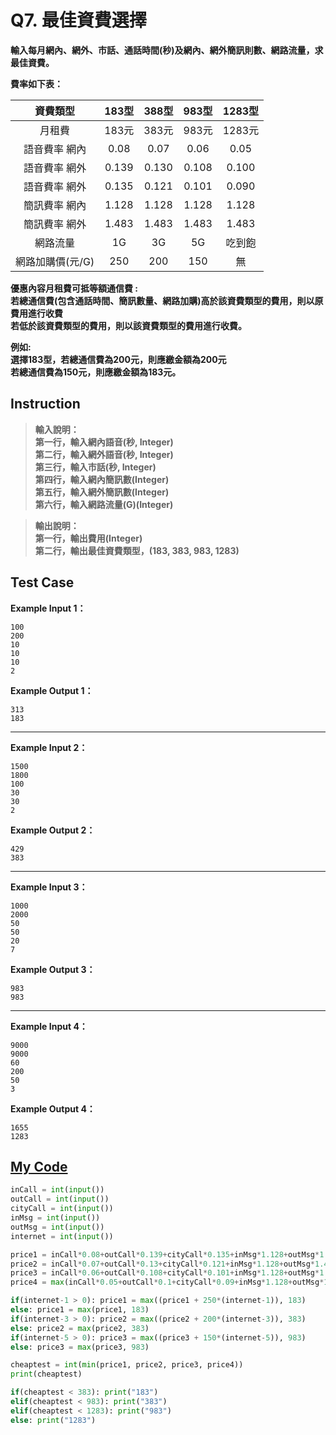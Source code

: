 # Q7. 最佳資費選擇

**輸入每月網內、網外、市話、通話時間(秒)及網內、網外簡訊則數、網路流量，求最佳資費。**  

**費率如下表：**  

| 資費類型 | 183型 | 388型 | 983型 | 1283型 |
| :--: | :--: | :--: | :--: | :--: |
| 月租費 | 183元 | 383元 | 983元 | 1283元 |
| 語音費率 網內 | 0.08 | 0.07 | 0.06 | 0.05 |
| 語音費率 網外 | 0.139 | 0.130 | 0.108 | 0.100 |
| 語音費率 網外 | 0.135 | 0.121 | 0.101 | 0.090 |
| 簡訊費率 網內 | 1.128 | 1.128 | 1.128 | 1.128 |
| 簡訊費率 網外 | 1.483 | 1.483 | 1.483 | 1.483 |
| 網路流量 | 1G | 3G | 5G | 吃到飽 |
| 網路加購價(元/G) | 250 | 200 | 150 | 無 |


**優惠內容月租費可抵等額通信費 :**  
**若總通信費(包含通話時間、簡訊數量、網路加購)高於該資費類型的費用，則以原費用進行收費**  
**若低於該資費類型的費用，則以該資費類型的費用進行收費。**  

**例如:**  
**選擇183型，若總通信費為200元，則應繳金額為200元**  
**若總通信費為150元，則應繳金額為183元。**  

## Instruction

> **輸入說明：**  
**第一行，輸入網內語音(秒, Integer)**  
**第二行，輸入網外語音(秒, Integer)**  
**第三行，輸入市話(秒, Integer)**  
**第四行，輸入網內簡訊數(Integer)**  
**第五行，輸入網外簡訊數(Integer)**  
**第六行，輸入網路流量(G)(Integer)**  

> **輸出說明：**  
  **第一行，輸出費用(Integer)**  
  **第二行，輸出最佳資費類型，(183, 383, 983, 1283)**  

## Test Case

**Example Input 1：**

    100
    200
    10
    10
    10
    2
**Example Output 1：**

    313
    183
- - -
**Example Input 2：**

    1500
    1800
    100
    30
    30
    2
**Example Output 2：**

    429
    383
- - -
**Example Input 3：**

    1000
    2000
    50
    50
    20
    7
**Example Output 3：**

    983
    983
- - -
**Example Input 4：**

    9000
    9000
    60
    200
    50
    3
**Example Output 4：**

    1655
    1283

## [My Code](../HomeWork/q007.py)
```python
inCall = int(input())
outCall = int(input())
cityCall = int(input())
inMsg = int(input())
outMsg = int(input())
internet = int(input())

price1 = inCall*0.08+outCall*0.139+cityCall*0.135+inMsg*1.128+outMsg*1.483
price2 = inCall*0.07+outCall*0.13+cityCall*0.121+inMsg*1.128+outMsg*1.483
price3 = inCall*0.06+outCall*0.108+cityCall*0.101+inMsg*1.128+outMsg*1.483
price4 = max(inCall*0.05+outCall*0.1+cityCall*0.09+inMsg*1.128+outMsg*1.483, 1283)

if(internet-1 > 0): price1 = max((price1 + 250*(internet-1)), 183)
else: price1 = max(price1, 183)
if(internet-3 > 0): price2 = max((price2 + 200*(internet-3)), 383)
else: price2 = max(price2, 383)
if(internet-5 > 0): price3 = max((price3 + 150*(internet-5)), 983)
else: price3 = max(price3, 983)

cheaptest = int(min(price1, price2, price3, price4))
print(cheaptest)

if(cheaptest < 383): print("183")
elif(cheaptest < 983): print("383")
elif(cheaptest < 1283): print("983")
else: print("1283")
```